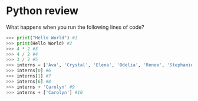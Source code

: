 # Python review

What happens when you run the following lines of code?

```python
>>> print("Hello World") #1
>>> print(Hello World) #2
>>> 4 * 2 #3
>>> 4 / 2 #4
>>> 3 / 2 #5
>>> interns = ['Ava', 'Crystal', 'Elena', 'Odelia', 'Renee', 'Stephanie']
>>> interns[0] #6
>>> interns[1] #7
>>> interns[6] #8
>>> interns + 'Carolyn' #9
>>> interns + ['Carolyn'] #10
```


